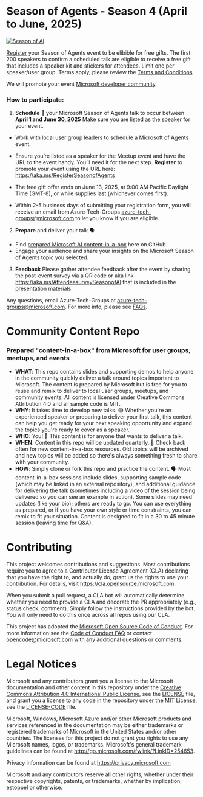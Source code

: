 # Season of Agents - Season 4 (April to June, 2025)

[![Season of AI](assets/season-of-ai-banner-v1.png)](https://aka.ms/registereventSeasonofAI)

[Register](https://aka.ms/RegisterSeasonofAgents) your Season of Agents event to be elibible for free gifts. The first 200 speakers to confirm a scheduled talk are eligible to receive a free gift that includes a speaker kit and stickers for attendees. Limit one per speaker/user group. Terms apply, please review the [Terms and Conditions](https://github.com/microsoft/community-content/wiki/Season-of-AI-Terms-and-Conditions). 

We will promote your event [Microsoft developer community](https://developer.microsoft.com/en-us/community). 


### How to participate:

1.	**Schedule** 📆 your Microsoft Season of Agents talk to occur between **April 1 and June 30, 2025** Make sure you are listed as the speaker for your event.
 -	Work with local user group leaders to schedule a Microsoft of Agents event. 

 - 	Ensure you’re listed as a speaker for the Meetup event and have the URL to the event handy. You’ll need it for the next step. 
 **Register** to promote your event using the URL here: https://aka.ms/RegisterSeasonofAgents

 -	The free gift offer ends on June 13, 2025, at 9:00 AM Pacific Daylight Time (GMT-8), or while supplies last (whichever comes first). 
-	Within 2-5 business days of submitting your registration form, you will receive an email from Azure-Tech-Groups azure-tech-groups@microsoft.com to let you know if you are eligible. 
  
2.	**Prepare** and deliver your talk 🗣️
-	Find [prepared Microsoft AI content-in-a-box](https://github.com/microsoft/community-content/tree/main/S4-SeasonOfAgents) here on GitHub.
-	Engage your audience and share your insights on the Microsoft Season of Agents topic you selected.
3. **Feedback** Please gather attendee feedback after the event by sharing the post-event survey via a QR code or aka link https://aka.ms/AttendeesurveySeasonofAI that is included in the presentation materials.

Any questions, email Azure-Tech-Groups at azure-tech-groups@microsoft.com. For more info, please see [FAQs](https://github.com/microsoft/community-content/wiki/Season-of-AI:-FAQs).


# Community Content Repo
### Prepared "content-in-a-box" from Microsoft for user groups, meetups, and events

- **WHAT**: This repo contains slides and supporting demos to help anyone in the community quickly deliver a talk around topics important to Microsoft. The content is prepared by Microsoft but is free for you to reuse and remix to deliver to local user groups, meetups, and community events. All content is licensed under Creative Commons Attribution 4.0 and all sample code is MIT.
- **WHY**: It takes time to develop new talks. 😅 Whether you're an experienced speaker or preparing to deliver your first talk, this content can help you get ready for your next speaking opportunity and expand the topics you're ready to cover as a speaker.
- **WHO**: You! 🎉 This content is for anyone that wants to deliver a talk.
- **WHEN**: Content in this repo will be updated quarterly. 📆 Check back often for new content-in-a-box resources. Old topics will be archived and new topics will be added so there's always something fresh to share with your community.
- **HOW**: Simply clone or fork this repo and practice the content. 🗣️ Most content-in-a-box sessions include slides, supporting sample code (which may be linked in an external repository), and additional guidance for delivering the talk (sometimes including a video of the session being delivered so you can see an example in action). Some slides may need updates (like your bio); others are ready to go. You can use everything as prepared, or if you have your own style or time constraints, you can remix to fit your situation. Content is designed to fit in a 30 to 45 minute session (leaving time for Q&A).

# Contributing

This project welcomes contributions and suggestions.  Most contributions require you to agree to a
Contributor License Agreement (CLA) declaring that you have the right to, and actually do, grant us
the rights to use your contribution. For details, visit https://cla.opensource.microsoft.com.

When you submit a pull request, a CLA bot will automatically determine whether you need to provide
a CLA and decorate the PR appropriately (e.g., status check, comment). Simply follow the instructions
provided by the bot. You will only need to do this once across all repos using our CLA.

This project has adopted the [Microsoft Open Source Code of Conduct](https://opensource.microsoft.com/codeofconduct/).
For more information see the [Code of Conduct FAQ](https://opensource.microsoft.com/codeofconduct/faq/) or
contact [opencode@microsoft.com](mailto:opencode@microsoft.com) with any additional questions or comments.

# Legal Notices

Microsoft and any contributors grant you a license to the Microsoft documentation and other content
in this repository under the [Creative Commons Attribution 4.0 International Public License](https://creativecommons.org/licenses/by/4.0/legalcode),
see the [LICENSE](LICENSE) file, and grant you a license to any code in the repository under the [MIT License](https://opensource.org/licenses/MIT), see the
[LICENSE-CODE](LICENSE-CODE) file.

Microsoft, Windows, Microsoft Azure and/or other Microsoft products and services referenced in the documentation
may be either trademarks or registered trademarks of Microsoft in the United States and/or other countries.
The licenses for this project do not grant you rights to use any Microsoft names, logos, or trademarks.
Microsoft's general trademark guidelines can be found at http://go.microsoft.com/fwlink/?LinkID=254653.

Privacy information can be found at https://privacy.microsoft.com

Microsoft and any contributors reserve all other rights, whether under their respective copyrights, patents,
or trademarks, whether by implication, estoppel or otherwise.
